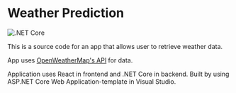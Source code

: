 # Weather Prediction

![.NET Core](https://github.com/jacker92/ReactWeatherApp/workflows/.NET%20Core/badge.svg)

This is a source code for an app that allows user to retrieve weather data.

App uses [OpenWeatherMap's API](https://rapidapi.com/community/api/open-weather-map) for data.

Application uses React in frontend and .NET Core in backend. Built by using ASP.NET Core Web Application-template in Visual Studio.